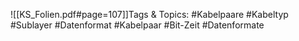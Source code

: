 
![[KS_Folien.pdf#page=107]]Tags & Topics:
   #Kabelpaare
   #Kabeltyp
   #Sublayer
   #Datenformat
   #Kabelpaar
   #Bit-Zeit
   #Datenformate